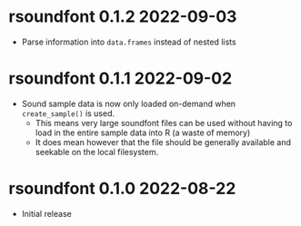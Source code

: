 
# rsoundfont 0.1.2  2022-09-03

* Parse information into `data.frames` instead of nested lists

# rsoundfont 0.1.1  2022-09-02

* Sound sample data is now only loaded on-demand when `create_sample()` is used.
    * This means very large soundfont files can be used without having to 
      load in the entire sample data into R (a waste of memory)
    * It does mean however that the file should be generally available and seekable
      on the local filesystem.

# rsoundfont 0.1.0  2022-08-22

* Initial release
